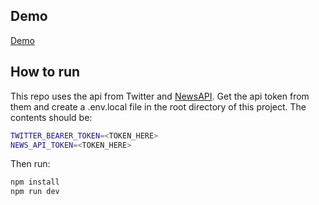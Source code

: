 
## Demo

[Demo](https://twitter-clone-qk2n3g864-khoa97.vercel.app/)

## How to run

This repo uses the api from Twitter and [NewsAPI](https://newsapi.org/). Get the api token from them and create a .env.local file in the root directory of this project. The contents should be:

```bash
TWITTER_BEARER_TOKEN=<TOKEN_HERE>
NEWS_API_TOKEN=<TOKEN_HERE>
```
Then run:

```bash
npm install
npm run dev
```
